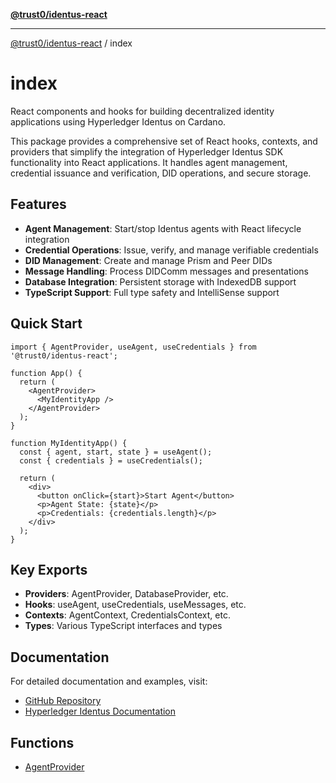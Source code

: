 [**@trust0/identus-react**](../README.md)

***

[@trust0/identus-react](../README.md) / index

# index

React components and hooks for building decentralized identity applications using Hyperledger Identus on Cardano.

This package provides a comprehensive set of React hooks, contexts, and providers that simplify the integration
of Hyperledger Identus SDK functionality into React applications. It handles agent management, credential 
issuance and verification, DID operations, and secure storage.

## Features

- **Agent Management**: Start/stop Identus agents with React lifecycle integration
- **Credential Operations**: Issue, verify, and manage verifiable credentials
- **DID Management**: Create and manage Prism and Peer DIDs
- **Message Handling**: Process DIDComm messages and presentations
- **Database Integration**: Persistent storage with IndexedDB support
- **TypeScript Support**: Full type safety and IntelliSense support

## Quick Start

```tsx
import { AgentProvider, useAgent, useCredentials } from '@trust0/identus-react';

function App() {
  return (
    <AgentProvider>
      <MyIdentityApp />
    </AgentProvider>
  );
}

function MyIdentityApp() {
  const { agent, start, state } = useAgent();
  const { credentials } = useCredentials();

  return (
    <div>
      <button onClick={start}>Start Agent</button>
      <p>Agent State: {state}</p>
      <p>Credentials: {credentials.length}</p>
    </div>
  );
}
```

## Key Exports

- **Providers**: AgentProvider, DatabaseProvider, etc.
- **Hooks**: useAgent, useCredentials, useMessages, etc.
- **Contexts**: AgentContext, CredentialsContext, etc.
- **Types**: Various TypeScript interfaces and types

## Documentation

For detailed documentation and examples, visit:
- [GitHub Repository](https://github.com/trust0-project/identus-react)
- [Hyperledger Identus Documentation](https://docs.atalaprism.io/)

## Functions

- [AgentProvider](functions/AgentProvider.md)
